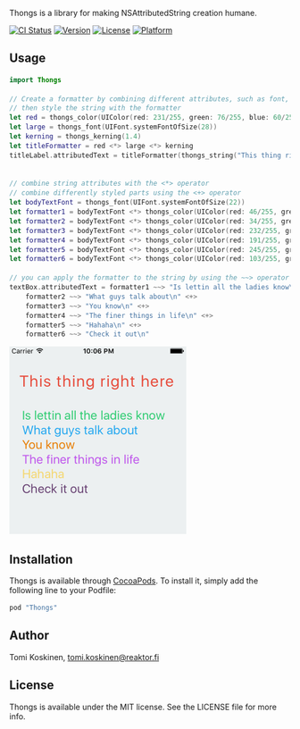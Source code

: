 Thongs is a library for making NSAttributedString creation humane. 

[![CI Status](http://img.shields.io/travis/tottakai/Thongs.svg?style=flat)](https://travis-ci.org/tottakai/Thongs)
[![Version](https://img.shields.io/cocoapods/v/Thongs.svg?style=flat)](http://cocoapods.org/pods/Thongs)
[![License](https://img.shields.io/cocoapods/l/Thongs.svg?style=flat)](http://cocoapods.org/pods/Thongs)
[![Platform](https://img.shields.io/cocoapods/p/Thongs.svg?style=flat)](http://cocoapods.org/pods/Thongs)

## Usage

```swift
import Thongs

// Create a formatter by combining different attributes, such as font, color, kerning...
// then style the string with the formatter
let red = thongs_color(UIColor(red: 231/255, green: 76/255, blue: 60/255, alpha: 1))
let large = thongs_font(UIFont.systemFontOfSize(28))
let kerning = thongs_kerning(1.4)
let titleFormatter = red <*> large <*> kerning
titleLabel.attributedText = titleFormatter(thongs_string("This thing right here"))


// combine string attributes with the <*> operator
// combine differently styled parts using the <+> operator
let bodyTextFont = thongs_font(UIFont.systemFontOfSize(22))
let formatter1 = bodyTextFont <*> thongs_color(UIColor(red: 46/255, green: 204/255, blue: 113/255, alpha: 1))
let formatter2 = bodyTextFont <*> thongs_color(UIColor(red: 34/255, green: 167/255, blue: 240/255, alpha: 1))
let formatter3 = bodyTextFont <*> thongs_color(UIColor(red: 232/255, green: 126/255, blue: 4/255, alpha: 1))
let formatter4 = bodyTextFont <*> thongs_color(UIColor(red: 191/255, green: 85/255, blue: 236/255, alpha: 1))
let formatter5 = bodyTextFont <*> thongs_color(UIColor(red: 245/255, green: 215/255, blue: 110/255, alpha: 1))
let formatter6 = bodyTextFont <*> thongs_color(UIColor(red: 103/255, green: 65/255, blue: 114/255, alpha: 1))

// you can apply the formatter to the string by using the ~~> operator
textBox.attributedText = formatter1 ~~> "Is lettin all the ladies know\n" <+>
    formatter2 ~~> "What guys talk about\n" <+>
    formatter3 ~~> "You know\n" <+>
    formatter4 ~~> "The finer things in life\n" <+>
    formatter5 ~~> "Hahaha\n" <+>
    formatter6 ~~> "Check it out\n"
```

<img src="Example/Media/ThongsExample.png" width="317"/>

## Installation

Thongs is available through [CocoaPods](http://cocoapods.org). To install
it, simply add the following line to your Podfile:

```ruby
pod "Thongs"
```

## Author

Tomi Koskinen, tomi.koskinen@reaktor.fi 

## License

Thongs is available under the MIT license. See the LICENSE file for more info.
